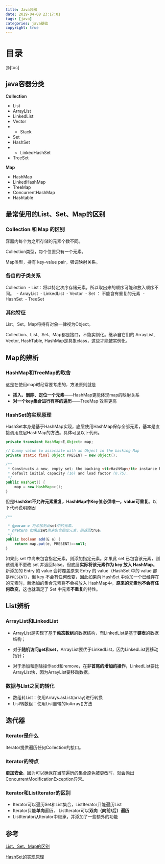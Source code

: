 ```yaml
---
title: Java容器
date: 2019-04-08 23:17:01
tags: [java]
categories: java基础
copyright: true
---
```


# 目录

@[toc]



## java容器分类

**Collection**

- List
- ArrayList
- LinkedList
- Vector
- - Stack
- Set
- HashSet
- - LinkedHashSet
- TreeSet

**Map**

- HashMap
- LinkedHashMap
- TreeMap
- ConcurrentHashMap
- Hashtable



## 最常使用的List、Set、Map的区别

### Collection 和 Map 的区别
容器内每个为之所存储的元素个数不同。

Collection类型，每个位置只有一个元素。

Map类型，持有 key-value pair，强调映射关系。

### 各自的子类关系
Collection
​     - List：将以特定次序存储元素。所以取出来的顺序可能和放入顺序不同。
​          - ArrayList 
​          - LinkedList
​          - Vector
​     - Set ： 不能含有重复的元素
​                    - HashSet 
​                    - TreeSet

### 其他特征
List，Set，Map将持有对象一律视为Object。

Collection、List、Set、Map都是接口，不能实例化。继承自它们的 ArrayList, Vector, HashTable, HashMap是具象class，这些才能被实例化。



## Map的辨析

### HashMap和TreeMap的取舍

这是在使用map时经常要考虑的，方法原则就是

- **插入、删除、定位一个元素**——HashMap更能体现map的映射关系
- **对一个key集合进行有序的遍历**——TreeMap 效率更高

### HashSet的实现原理

HashSet本身是基于HashMap实现，底层使用HashMap保存全部元素，基本是直接调用底层HashMap的方法。具体可见以下代码。

```java
private transient HashMap<E,Object> map;

// Dummy value to associate with an Object in the backing Map
private static final Object PRESENT = new Object();

/**
 * Constructs a new, empty set; the backing <tt>HashMap</tt> instance has
 * default initial capacity (16) and load factor (0.75).
 */
public HashSet() {
	map = new HashMap<>();
}
```



但是**HashSet不允许元素重复，HashMap中Key值必须唯一，value可重复**。以下代码说明原因

```java
/**

 * @param e 将添加到此set中的元素。
 * @return 如果此set尚未包含指定元素，则返回true。
 */
public boolean add(E e) {
    return map.put(e, PRESENT)==null;
}
```

如果此 set 中尚未包含指定元素，则添加指定元素。如果此 set 已包含该元素，则该调用不更改 set 并返回false。但底层**实际将该元素作为 key 放入 HashMap**。新添加的 Entry 的 value 会将覆盖原来 Entry 的 value（HashSet 中的 value 都是`PRESENT`），但 key 不会有任何改变，因此如果向 HashSet 中添加一个已经存在的元素时，新添加的集合元素将不会被放入 HashMap中，**原来的元素也不会有任何改变**，这也就满足了 Set 中元素**不重复**的特性。



## List辨析

### ArrayList和LinkedList

- ArrayList是实现了基于**动态数组**的数据结构，而LinkedList是基于**链表**的数据结构；

- 对于**随机访问get和set**，ArrayList要优于LinkedList，因为LinkedList要移动指针；

- 对于添加和删除操作add和remove，在**非首尾的增加的操作**，LinkedList要比ArrayList快，因为ArrayList要移动数据。

### 数据与List之间的转化

- 数组转List：使用Arrays.asList(array)进行转换
- List转数组：使用List自带的toArray()方法



## 迭代器

### Iterator是什么

Iterator提供遍历任何Collection的接口。

### Iterator的特点

**更加安全**，因为可以确保在当前遍历的集合原色被更改时，就会抛出ConcurrentModificationException异常。

### Iterator和ListIterator的区别

- Iterator可以遍历Set和List集合，ListIterator只能遍历List
- Iterator只能**单向**遍历， ListIterator可以**双向（向前/后）遍历**
- ListIterator从Iterator中继承，并添加了一些额外的功能



## 参考

[List、Set、Map的区别](https://blog.csdn.net/SpeedMe/article/details/22398395) 

[HashSet的实现原理](http://wiki.jikexueyuan.com/project/java-collection/hashset.html)

